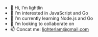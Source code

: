 - 👋 Hi, I’m lightlin
- 👀 I’m interested in JavaScript and Go
- 🌱 I’m currently learning Node.js and Go
- 💞️ I’m looking to collaborate on
- 📫 Concat me: lighterlam@gmail.com

<!---
myLightLin/myLightLin is a ✨ special ✨ repository because its `README.md` (this file) appears on your GitHub profile.
You can click the Preview link to take a look at your changes.
--->
